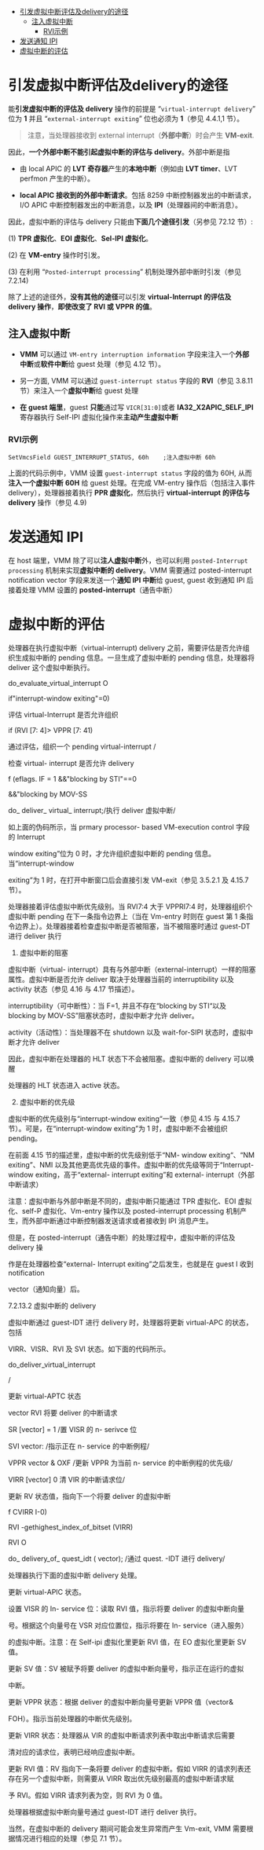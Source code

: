 
<!-- @import "[TOC]" {cmd="toc" depthFrom=1 depthTo=6 orderedList=false} -->

<!-- code_chunk_output -->

- [引发虚拟中断评估及delivery的途径](#引发虚拟中断评估及delivery的途径)
  - [注入虚拟中断](#注入虚拟中断)
    - [RVI示例](#rvi示例)
- [发送通知 IPI](#发送通知-ipi)
- [虚拟中断的评估](#虚拟中断的评估)

<!-- /code_chunk_output -->

# 引发虚拟中断评估及delivery的途径

能**引发虚拟中断的评估及 delivery** 操作的前提是 “`virtual-interrupt delivery`” 位为 **1** 并且 “`external-interrupt exiting`” 位也必须为 **1**（参见 4.4.1,1 节）。

>注意，当处理器接收到 external interrupt（**外部中断**）时会产生 **VM-exit**.

因此，**一个外部中断不能引起虚拟中断的评估与 delivery**。外部中断是指

* 由 local APIC 的 **LVT 奇存器**产生的**本地中断**（例如由 **LVT timer**、LVT perfmon 产生的中断）。

* **local APIC 接收到的外部中断请求**。包括 8259 中断控制器发出的中断请求，I/O APIC 中断控制器发出的中断消息，以及 **IPI**（处理器间的中断消息）。

因此，虚拟中断的评估与 delivery 只能由**下面几个途径引发**（另参见 72.12 节）:

(1) **TPR 虚拟化**、**EOI 虚拟化**、**Sel-IPI 虚拟化**。

(2) 在 **VM-entry** 操作时引发。

(3) 在利用 “`Posted-interrupt processing`” 机制处理外部中断时引发（参见 7.2.14)

除了上述的途径外，**没有其他的途径**可以引发 **virtual-Interrupt 的评估及 delivery 操作**，**即使改变了 RVI 或 VPPR 的值**。

## 注入虚拟中断

* **VMM** 可以通过 `VM-entry interruption information` 字段来注入一个**外部中断**或**软件中断**给 guest 处理（参见 4.12 节）。

* 另一方面, VMM 可以通过 `guest-interrupt status` 字段的 **RVI**（参见 3.8.11 节）来注入一个**虚拟中断**给 guest 处理

* **在 guest 端里**，guest **只能**通过写 `VICR[31:0]`或者 **IA32_X2APIC_SELF_IPI** 寄存器执行 Self-IPI 虚拟化操作来**主动产生虚拟中断**

### RVI示例

```
SetVmcsField GUEST_INTERRUPT_STATUS, 60h    ;注入虚拟中断 60h 
```

上面的代码示例中，VMM 设置 `guest-interrupt status` 字段的值为 60H, 从而**注入一个虚拟中断** **60H** 给 guest 处理。在完成 VM-entry 操作后（包括注入事件 delivery），处理器接着执行 **PPR 虚拟化**，然后执行 **virtual-interrupt 的评估与 delivery** 操作（参见 4.9)

# 发送通知 IPI

在 host 端里，VMM 除了可以**注人虚拟中断**外，也可以利用 `posted-Interrupt processing` 机制来实现**虚拟中断的 delivery**。VMM 需要通过 posted-interrupt notification vector 字段来发送一个**通知 IPI 中断**给 guest, guest 收到通知 IPI 后接着处理 VMM 设置的 **posted-interrupt**（通告中断）

# 虚拟中断的评估

处理器在执行虚拟中断（virtual-interrupt) delivery 之前，需要评估是否允许组织生成拟中断的 pending 信息。一旦生成了虚拟中断的 pending 信息，处理器将 deliver 这个虚拟中断执行。

 do_evaluate_virtual_interrupt O

 if"interrupt-window exiting"=0)

评估 virtual-Interrupt 是否允许组织

 if  (RVI [7: 4]> VPPR [7: 41)

通过评估，组织一个 pending virtual-interrupt
/

检查 virtual- interrupt 是否允许 delivery

 f  (eflags. IF = 1 &&"blocking by STI"==0

 &&"blocking by MOV-SS

do_ deliver_ virtual_ interrupt;/执行 deliver 虚拟中断/

如上面的伪码所示，当 prmary processor- based VM-execution control 字段的 Interrupt

 window exiting”位为 0 时，才允许组织虚拟中断的 pending 信息。当“interrupt-window

 exiting”为 1 时，在打开中断窗口后会直接引发 VM-exit（参见 3.5.2.1 及 4.15.7 节）。

处理器接着评估虛拟中断优先级别。当 RVI7:4 大于 VPPRI7:4 时，处理器组织个虚拟中断 pending 在下一条指令边界上（当在 Vm-entry 时则在 guest 第 1 条指令边界上）。处理器接着检查虚拟中断是否被阻塞，当不被阻塞时通过 guest-DT 进行 deliver 执行

1. 虚拟中断的阻塞

虚拟中断（virtual- interrupt）具有与外部中断（external-interrupt）一样的阻塞属性。虚拟中断是否允许 deliver 取决于处理器当前的 interruptibility 以及 activity 状态（参见 4.16 与 4.17 节描述）。

 interruptibility（可中断性）：当 F=1, 并且不存在“blocking by STI“以及  blocking by MOV-SS”阻塞状态时，虚拟中断才允许 deliver。

 activity（活动性）：当处理器不在 shutdown 以及 wait-for-SIPI 状态时，虚拟中断才允许 deliver

因此，虚拟中断在处理器的 HLT 状态下不会被阻塞。虚拟中断的 delivery 可以唤醒

处理器的 HLT 状态进入 active 状态。

2. 虚拟中断的优先级

虚拟中断的优先级别与“interrupt-window exiting“一致（参见 4.15 与 4.15.7 节）。可是，在“interrupt-window exiting”为 1 时，虚拟中断不会被组织 pending。

在前面 4.15 节的描述里，虚拟中断的优先级别低于“NM- window exiting“、“NM  exiting”、NMI 以及其他更高优先级的事件。虚拟中断的优先级等同于“Interrupt- window  exiting，高于“external- interrupt exiting”和 external- interrupt（外部中断请求）

注意：虚拟中断与外部中断是不同的，虚拟中断只能通过 TPR 虚拟化、EOI 虚拟化、self-P 虚拟化、Vm-entry 操作以及 posted-interrupt processing 机制产生，而外部中断通过中断控制器发送请求或者接收到 IPI 消息产生。

但是，在 posted-interrupt（通告中断）的处理过程中，虚拟中断的评估及 delivery 操

作是在处理器检查“external- Interrupt exiting”之后发生，也就是在 guest I 收到 notification

 vector（通知向量）后。

7.2.13.2 虚拟中断的 delivery

虚拟中断通过 guest-IDT 进行 delivery 时，处理器将更新 virtual-APC 的状态，包括

VIRR、VISR、RVI 及 SVI 状态。如下面的代码所示。

 do_deliver_virtual_interrupt

/

更新 virtual-APTC 状态

 vector RVI 将要 deliver 的中断请求

 SR [vector] = 1 /置 VISR 的 n- serivce 位

 SVI vector: /指示正在 n- service 的中断例程/

 VPPR vector & OXF /更新 VPPR 为当前 n- service 的中断例程的优先级/

 VIRR [vector] 0 清 VIR 的中断请求位/

更新 RV 状态值，指向下一个将要 deliver 的虚拟中断

 f CVIRR I-0)

 RVI -gethighest_index_of_bitset (VIRR)

 RVI O

do_ delivery_of_ quest_idt ( vector); /通过 quest. -IDT 进行 delivery/

处理器执行下面的虚拟中断 delivery 处理。

更新 virtual-APIC 状态。

设置 VISR 的 In- service 位：读取 RVI 值，指示将要 deliver 的虚拟中断向量

号。根据这个向量号在 VSR 对应位置位，指示将要在 In- service（进入服务）

的虚拟中断。注意：在 Self-ipi 虚拟化里更新 RVI 值，在 EO 虚拟化里更新 SV 值。

更新 SV 值：SV 被赋予将要 deliver 的虚拟中断向量号，指示正在运行的虚拟

中断。

更新 VPPR 状态：根据 deliver 的虚拟中断向量号更新 VPPR 值（vector&

FOH）。指示当前处理器的中断优先级别。

更新 VIRR 状态：处理器从 VIR 的虚拟中断请求列表中取出中断请求后需要

清对应的请求位，表明已经响应虚拟中断。

更新 RVI 值：RV 指向下一条将要 deliver 的虚拟中断。假如 VIRR 的请求列表还存在另一个虚拟中断，则需要从 VIRR 取出优先级别最高的虚拟中断请求赋

予 RVI。假如 VIRR 请求列表为空，则 RVI 为 0 值。

处理器根据虚拟中断向量号通过 guest-IDT 进行 deliver 执行。

当然，在虚拟中断的 delivery 期间可能会发生异常而产生 Vm-exit, VMM 需要根据情况进行相应的处理（参见 7.1 节）。